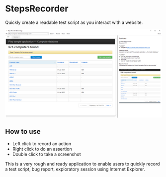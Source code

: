# StepsRecorder
Quickly create a readable test script as you interact with a website.

![alt text](https://github.com/vivrichards600/StepsRecorder/blob/master/steps-recorder.png "App Screenshot")


## How to use
* Left click to record an action
* Right click to do an assertion
* Double click to take a screenshot

This is a very rough and ready application to enable users to quickly record a test script, bug report, exploratory session using Internet Explorer.

